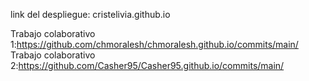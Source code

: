 link del despliegue: cristelivia.github.io

Trabajo colaborativo 1:https://github.com/chmoralesh/chmoralesh.github.io/commits/main/
Trabajo colaborativo 2:https://github.com/Casher95/Casher95.github.io/commits/main/
